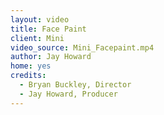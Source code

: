 ```yaml
---
layout: video
title: Face Paint
client: Mini
video_source: Mini_Facepaint.mp4
author: Jay Howard
home: yes
credits:
  - Bryan Buckley, Director
  - Jay Howard, Producer
---
```

